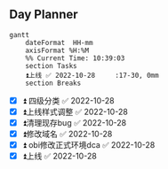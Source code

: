 ## Day Planner
```mermaid
gantt
    dateFormat  HH-mm
    axisFormat %H:%M
    %% Current Time: 10:39:03
    section Tasks
    ⏫上线 ✅ 2022-10-28     :17-30, 0mm
    section Breaks

```
- [x] ⏫ 四级分类 ✅ 2022-10-28
- [x] ⏫上线样式调整 ✅ 2022-10-28
- [x] ⏫清理现存bug ✅ 2022-10-28
- [x] ⏫修改域名 ✅ 2022-10-28
- [x] ⏫ obi修改正式环境dca ✅ 2022-10-28
- [x] ⏫上线 ✅ 2022-10-28